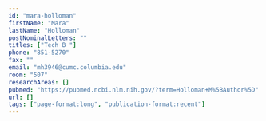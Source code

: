 ```yaml
---
id: "mara-holloman"
firstName: "Mara"
lastName: "Holloman"
postNominalLetters: ""
titles: ["Tech B "]
phone: "851-5270"
fax: ""
email: "mh3946@cumc.columbia.edu"
room: "507"
researchAreas: []
pubmed: "https://pubmed.ncbi.nlm.nih.gov/?term=Holloman+M%5BAuthor%5D"
url: []
tags: ["page-format:long", "publication-format:recent"]
---
```

